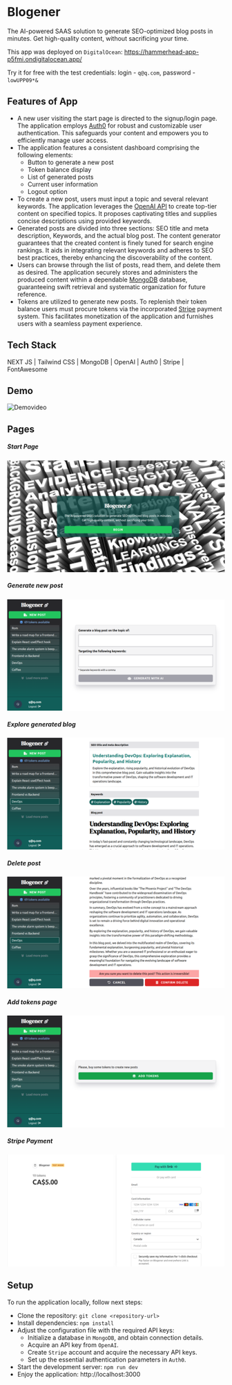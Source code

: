 # Blogener

The AI-powered SAAS solution to generate SEO-optimized blog posts in minutes. Get high-quality content, without sacrificing your time.

This app was deployed on `DigitalOcean`: https://hammerhead-app-p5fmi.ondigitalocean.app/

Try it for free with the test credentials: login - `q@q.com`, password - `lowUPP09*&`

## Features of App

- A new user visiting the start page is directed to the signup/login page. The application employs [Auth0](https://auth0.com/) for robust and customizable user authentication. This safeguards your content and empowers you to efficiently manage user access.
- The application features a consistent dashboard comprising the following elements:
  - Button to generate a new post
  - Token balance display
  - List of generated posts
  - Current user information
  - Logout option
- To create a new post, users must input a topic and several relevant keywords. The application leverages the [OpenAI API](https://openai.com/) to create top-tier content on specified topics. It proposes captivating titles and supplies concise descriptions using provided keywords.
- Generated posts are divided into three sections: SEO title and meta description, Keywords, and the actual blog post. The content generator guarantees that the created content is finely tuned for search engine rankings. It aids in integrating relevant keywords and adheres to SEO best practices, thereby enhancing the discoverability of the content.
- Users can browse through the list of posts, read them, and delete them as desired. The application securely stores and administers the produced content within a dependable [MongoDB](https://www.mongodb.com/) database, guaranteeing swift retrieval and systematic organization for future reference.
- Tokens are utilized to generate new posts. To replenish their token balance users must procure tokens via the incorporated [Stripe](https://stripe.com/en-ca) payment system. This facilitates monetization of the application and furnishes users with a seamless payment experience.

## Tech Stack

NEXT JS | Tailwind CSS | MongoDB | OpenAI | Auth0 | Stripe | FontAwesome

## Demo

![Demovideo](./public/docs/demo67.gif)

## Pages

##### Start Page

![](./public/docs/demo1.png)

##### Generate new post

![](./public/docs/demo2.png)

##### Explore generated blog

![](./public/docs/demo3.png)

##### Delete post

![](./public/docs/demo4.png)

##### Add tokens page

![](./public/docs/demo5.png)

##### Stripe Payment

![](./public/docs/demo6.png)

## Setup

To run the application locally, follow next steps:

- Clone the repository: `git clone <repository-url>`
- Install dependencies: `npm install`
- Adjust the configuration file with the required API keys:
  - Initialize a database in `MongoDB`, and obtain connection details.
  - Acquire an API key from `OpenAI`.
  - Create `Stripe` account and acquire the necessary API keys.
  - Set up the essential authentication parameters in `Auth0`.
- Start the development server: `npm run dev`
- Enjoy the application: http://localhost:3000
